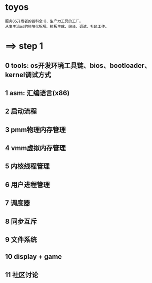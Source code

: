 # toyos 
```
服务OS开发者的百科全书、生产力工具的工厂。
从事主流os的模块化拆解、模板生成、编译、调试、社区工作。
```
# ==> step 1
## 0 tools: os开发环境工具链、bios、bootloader、kernel调试方式
## 1 asm: 汇编语言(x86)
## 2 启动流程
## 3 pmm物理内存管理
## 4 vmm虚拟内存管理
## 5 内核线程管理
## 6 用户进程管理
## 7 调度器
## 8 同步互斥
## 9 文件系统
## 10 display + game
## 11 社区讨论
